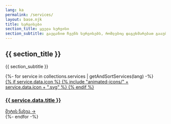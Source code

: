 ```yaml
---
lang: ka
permalink: /services/
layout: base.njk
title: სერვისები
section_title: ყველა სერვისი
section_subtitle: გაეცანით ჩვენს სერვისებს, რომლებიც დაგეხმარებათ გააუმჯობესოთ თქვენი კომპანიის ეფექტურობა და უსაფრთხოება.
---
```


<section class="services-page-section">
    <div class="container">
        <div class="section-title" data-aos="fade-up">
            <h1>{{ section_title }}</h1>
            <p>{{ section_subtitle }}</p>
        </div>
        <div class="services-grid" data-aos="fade-up" data-aos-delay="200">
            {%- for service in collections.services | getAndSortServices(lang) -%}
                <a href="{{ service.url }}" class="service-card glass-panel">
                    <div class="card-header">
                        <div class="card-icon">
                        {% if service.data.icon %}
                            {% include "animated-icons/" + service.data.icon + ".svg" %}
                        {% endif %}
                        </div>
                        <h3 class="card-title">{{ service.data.title }}</h3>
                    </div>
                    <div class="card-link">
                        მეტის ნახვა →
                    </div>
                </a>
            {%- endfor -%}
        </div>
    </div>
</section>